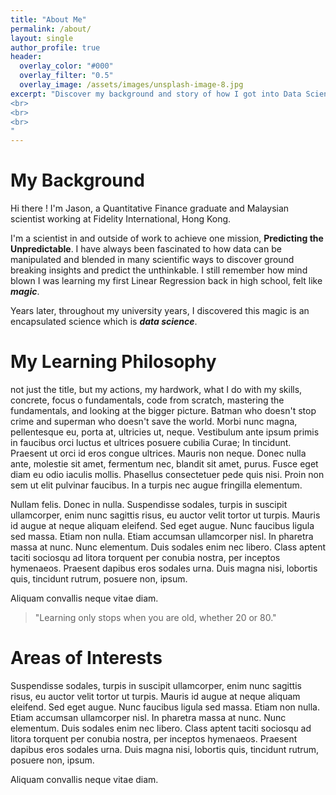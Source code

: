 ```yaml
---
title: "About Me"
permalink: /about/
layout: single
author_profile: true
header:
  overlay_color: "#000"
  overlay_filter: "0.5"
  overlay_image: /assets/images/unsplash-image-8.jpg
excerpt: "Discover my background and story of how I got into Data Science, my learning philosophy, and areas of interests
<br>
<br>
<br>
"
---
```


# My Background

Hi there ! I'm Jason, a Quantitative Finance graduate and Malaysian scientist working at Fidelity International, Hong Kong.

I'm a scientist in and outside of work to achieve one mission, **Predicting the Unpredictable**. I have always been fascinated
to how data can be manipulated and blended in many scientific ways to discover ground breaking insights and predict the unthinkable. 
I still remember how mind blown I was learning my first Linear Regression back in high school, felt like ***magic***.

Years later, throughout my university years, I discovered this magic is an encapsulated science which is ***data science***.

# My Learning Philosophy

not just the title, but my actions, my hardwork, what I do with my skills, concrete, focus o fundamentals, code from scratch,
mastering the fundamentals, and looking at the bigger picture.
Batman who doesn't stop crime and superman who doesn't save the world. 
Morbi nunc magna, pellentesque eu, porta at, ultricies ut, neque. Vestibulum ante ipsum primis in faucibus orci luctus et ultrices posuere cubilia Curae; In tincidunt. Praesent ut orci id eros congue ultrices. Mauris non neque. Donec nulla ante, molestie sit amet, fermentum nec, blandit sit amet, purus. Fusce eget diam eu odio iaculis mollis. Phasellus consectetuer pede quis nisi. Proin non sem ut elit pulvinar faucibus. In a turpis nec augue fringilla elementum.

Nullam felis. Donec in nulla. Suspendisse sodales, turpis in suscipit ullamcorper, enim nunc sagittis risus, eu auctor velit tortor ut turpis. Mauris id augue at neque aliquam eleifend. Sed eget augue. Nunc faucibus ligula sed massa. Etiam non nulla. Etiam accumsan ullamcorper nisl. In pharetra massa at nunc. Nunc elementum. Duis sodales enim nec libero. Class aptent taciti sociosqu ad litora torquent per conubia nostra, per inceptos hymenaeos. Praesent dapibus eros sodales urna. Duis magna nisi, lobortis quis, tincidunt rutrum, posuere non, ipsum.

Aliquam convallis neque vitae diam. 

> "Learning only stops when you are old, whether 20 or 80."

# Areas of Interests

Suspendisse sodales, turpis in suscipit ullamcorper, enim nunc sagittis risus, eu auctor velit tortor ut turpis. Mauris id augue at neque aliquam eleifend. Sed eget augue. Nunc faucibus ligula sed massa. Etiam non nulla. Etiam accumsan ullamcorper nisl. In pharetra massa at nunc. Nunc elementum. Duis sodales enim nec libero. Class aptent taciti sociosqu ad litora torquent per conubia nostra, per inceptos hymenaeos. Praesent dapibus eros sodales urna. Duis magna nisi, lobortis quis, tincidunt rutrum, posuere non, ipsum.

Aliquam convallis neque vitae diam. 